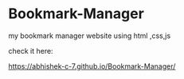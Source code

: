 # Bookmark-Manager
my bookmark manager website using html ,css,js

check it here:

https://abhishek-c-7.github.io/Bookmark-Manager/

